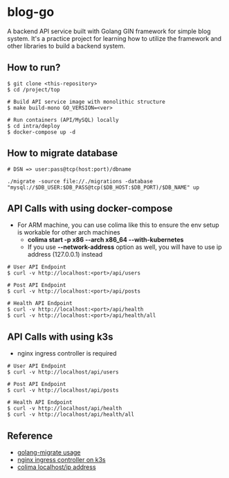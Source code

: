 # blog-go
A backend API service built with Golang GIN framework for simple blog system.
It's a practice project for learning how to utilize the framework and other libraries to build
a backend system.

## How to run?
```shell
$ git clone <this-repository>
$ cd /project/top

# Build API service image with monolithic structure
$ make build-mono GO_VERSION=<ver>

# Run containers (API/MySQL) locally
$ cd intra/deploy
$ docker-compose up -d
```


## How to migrate database
```shell
# DSN => user:pass@tcp(host:port)/dbname

./migrate -source file://./migrations -database "mysql://$DB_USER:$DB_PASS@tcp($DB_HOST:$DB_PORT)/$DB_NAME" up
```

## API Calls with using docker-compose
- For ARM machine, you can use colima like this to ensure the env setup is workable for other arch machines
  - **colima start -p x86 --arch x86_64 --with-kubernetes**
  - If you use **--network-address** option as well, you will have to use ip address (127.0.0.1) instead
```shell
# User API Endpoint
$ curl -v http://localhost:<port>/api/users

# Post API Endpoint
$ curl -v http://localhost:<port>/api/posts

# Health API Endpoint
$ curl -v http://localhost:<port>/api/health
$ curl -v http://localhost:<port>/api/health/all
```

## API Calls with using k3s
- nginx ingress controller is required
```shell
# User API Endpoint
$ curl -v http://localhost/api/users

# Post API Endpoint
$ curl -v http://localhost/api/posts

# Health API Endpoint
$ curl -v http://localhost/api/health
$ curl -v http://localhost/api/health/all
```

## Reference
- [golang-migrate usage](https://github.com/golang-migrate/migrate/tree/master/cmd/migrate#usage)
- [nginx ingress controller on k3s](https://medium.com/@alesson.viana/installing-the-nginx-ingress-controller-on-k3s-df2c68cae3c8)
- [colima localhost/ip address](https://github.com/abiosoft/colima/issues/562#issuecomment-1371331348)
